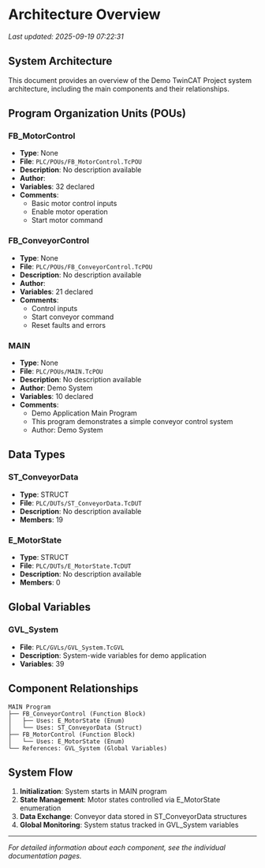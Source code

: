 # Architecture Overview

*Last updated: 2025-09-19 07:22:31*

## System Architecture

This document provides an overview of the Demo TwinCAT Project system architecture, including the main components and their relationships.

## Program Organization Units (POUs)

### FB_MotorControl
- **Type**: None
- **File**: `PLC/POUs/FB_MotorControl.TcPOU`
- **Description**: No description available
- **Author**: 
- **Variables**: 32 declared
- **Comments**: 
  - Basic motor control inputs
  - Enable motor operation
  - Start motor command

### FB_ConveyorControl
- **Type**: None
- **File**: `PLC/POUs/FB_ConveyorControl.TcPOU`
- **Description**: No description available
- **Author**: 
- **Variables**: 21 declared
- **Comments**: 
  - Control inputs
  - Start conveyor command
  - Reset faults and errors

### MAIN
- **Type**: None
- **File**: `PLC/POUs/MAIN.TcPOU`
- **Description**: No description available
- **Author**: Demo System
- **Variables**: 10 declared
- **Comments**: 
  - Demo Application Main Program
  - This program demonstrates a simple conveyor control system
  - Author: Demo System


## Data Types

### ST_ConveyorData
- **Type**: STRUCT
- **File**: `PLC/DUTs/ST_ConveyorData.TcDUT`
- **Description**: No description available
- **Members**: 19

### E_MotorState
- **Type**: STRUCT
- **File**: `PLC/DUTs/E_MotorState.TcDUT`
- **Description**: No description available
- **Members**: 0


## Global Variables

### GVL_System
- **File**: `PLC/GVLs/GVL_System.TcGVL`
- **Description**: System-wide variables for demo application
- **Variables**: 39


## Component Relationships

```
MAIN Program
├── FB_ConveyorControl (Function Block)
│   ├── Uses: E_MotorState (Enum)
│   └── Uses: ST_ConveyorData (Struct)
├── FB_MotorControl (Function Block)
│   └── Uses: E_MotorState (Enum)
└── References: GVL_System (Global Variables)
```

## System Flow

1. **Initialization**: System starts in MAIN program
2. **State Management**: Motor states controlled via E_MotorState enumeration
3. **Data Exchange**: Conveyor data stored in ST_ConveyorData structures
4. **Global Monitoring**: System status tracked in GVL_System variables

---
*For detailed information about each component, see the individual documentation pages.*